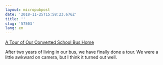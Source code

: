 ```yaml
---
layout: micropubpost
date: '2018-11-25T15:58:23.676Z'
title: ''
slug: '57503'
lang: en
---
```

[A Tour of Our Converted School Bus Home](https://youtu.be/CkGhX4U7raY)

After two years of living in our bus, we have finally done a tour. We were a little awkward on camera, but I think it turned out well. 
